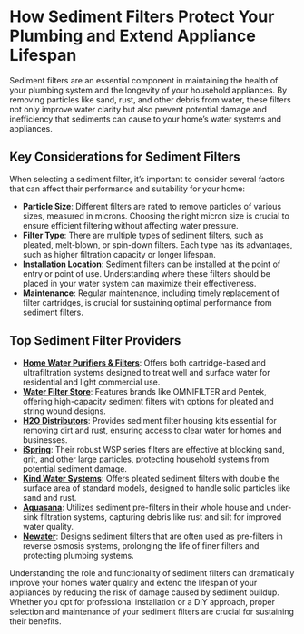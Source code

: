 # How Sediment Filters Protect Your Plumbing and Extend Appliance Lifespan

Sediment filters are an essential component in maintaining the health of your plumbing system and the longevity of your household appliances. By removing particles like sand, rust, and other debris from water, these filters not only improve water clarity but also prevent potential damage and inefficiency that sediments can cause to your home’s water systems and appliances.

## Key Considerations for Sediment Filters

When selecting a sediment filter, it’s important to consider several factors that can affect their performance and suitability for your home:

- **Particle Size**: Different filters are rated to remove particles of various sizes, measured in microns. Choosing the right micron size is crucial to ensure efficient filtering without affecting water pressure.
- **Filter Type**: There are multiple types of sediment filters, such as pleated, melt-blown, or spin-down filters. Each type has its advantages, such as higher filtration capacity or longer lifespan.
- **Installation Location**: Sediment filters can be installed at the point of entry or point of use. Understanding where these filters should be placed in your water system can maximize their effectiveness.
- **Maintenance**: Regular maintenance, including timely replacement of filter cartridges, is crucial for sustaining optimal performance from sediment filters.

## Top Sediment Filter Providers

- **[Home Water Purifiers & Filters](/dir/home_water_purifiers__filters)**: Offers both cartridge-based and ultrafiltration systems designed to treat well and surface water for residential and light commercial use.
- **[Water Filter Store](/dir/water_filter_store)**: Features brands like OMNIFILTER and Pentek, offering high-capacity sediment filters with options for pleated and string wound designs.
- **[H2O Distributors](/dir/h2o_distributors)**: Provides sediment filter housing kits essential for removing dirt and rust, ensuring access to clear water for homes and businesses.
- **[iSpring](/dir/ispring)**: Their robust WSP series filters are effective at blocking sand, grit, and other large particles, protecting household systems from potential sediment damage.
- **[Kind Water Systems](/dir/kind_water_systems)**: Offers pleated sediment filters with double the surface area of standard models, designed to handle solid particles like sand and rust.
- **[Aquasana](/dir/aquasana)**: Utilizes sediment pre-filters in their whole house and under-sink filtration systems, capturing debris like rust and silt for improved water quality.
- **[Newater](/dir/newater)**: Designs sediment filters that are often used as pre-filters in reverse osmosis systems, prolonging the life of finer filters and protecting plumbing systems.

Understanding the role and functionality of sediment filters can dramatically improve your home’s water quality and extend the lifespan of your appliances by reducing the risk of damage caused by sediment buildup. Whether you opt for professional installation or a DIY approach, proper selection and maintenance of your sediment filters are crucial for sustaining their benefits.
